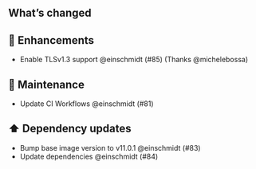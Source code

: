 ## What’s changed

## 🚀 Enhancements

- Enable TLSv1.3 support @einschmidt (#85) (Thanks @michelebossa)

## 🧰 Maintenance

- Update CI Workflows @einschmidt (#81)

## ⬆️ Dependency updates

- Bump base image version to v11.0.1 @einschmidt (#83)
- Update dependencies @einschmidt (#84)
